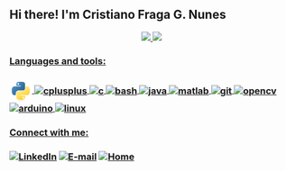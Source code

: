 <h2>Hi there! I'm Cristiano Fraga G. Nunes</h2>

<div align="center">
  <a href="https://github.com/cfgnunes">
  <img height="180em" src="https://github-readme-stats.vercel.app/api?username=cfgnunes&show_icons=true&include_all_commits=true"/>
  <img height="180em" src="https://github-readme-stats.vercel.app/api/top-langs/?username=cfgnunes&layout=compact&langs_count=7"/>
</div>

<h3>Languages and tools:<h3>
<div style="display: inline_block">
  <img align="center" alt="python" height="40" width="40" src="https://raw.githubusercontent.com/devicons/devicon/master/icons/python/python-original.svg">
  <img align="center" alt="cplusplus" height="40" width="40" src="https://cdn.jsdelivr.net/gh/devicons/devicon/icons/cplusplus/cplusplus-original.svg" />
  <img align="center" alt="c" height="40" width="40" src="https://cdn.jsdelivr.net/gh/devicons/devicon/icons/c/c-original.svg" />
  <img align="center" alt="bash" height="40" width="40" src="https://cdn.jsdelivr.net/gh/devicons/devicon/icons/bash/bash-original.svg" />
  <img align="center" alt="java" height="40" width="40" src="https://cdn.jsdelivr.net/gh/devicons/devicon/icons/java/java-original.svg" />
  <img align="center" alt="matlab" height="40" width="40" src="https://cdn.jsdelivr.net/gh/devicons/devicon/icons/matlab/matlab-original.svg" />
  <img align="center" alt="git" height="40" width="40" src="https://cdn.jsdelivr.net/gh/devicons/devicon/icons/git/git-original.svg" />
  <img align="center" alt="opencv" height="40" width="40" src="https://cdn.jsdelivr.net/gh/devicons/devicon/icons/opencv/opencv-original.svg" />
  <img align="center" alt="arduino" height="40" width="40" src="https://cdn.jsdelivr.net/gh/devicons/devicon/icons/arduino/arduino-original.svg" />
  <img align="center" alt="linux" height="40" width="40" src="https://cdn.jsdelivr.net/gh/devicons/devicon/icons/linux/linux-original.svg" />
</div>

<h3>Connect with me:<h3>

<a href="https://www.linkedin.com/in/cfgnunes/"><img alt="LinkedIn" src="https://img.shields.io/badge/LinkedIn-Cristiano%20Fraga%20G.%20Nunes-blue?style=flat-square&logo=linkedin"></a>
<a href="mailto:cfgnunes@gmail.com"><img alt="E-mail" src="https://img.shields.io/badge/Email-cfgnunes@gmail.com-blue?style=flat-square&logo=gmail"></a>
<a href="https://linktr.ee/cfgnunes"><img alt="Home" src="https://img.shields.io/badge/Home-linktr.ee/cfgnunes-blue?style=flat-square&logo=linktree"></a>
